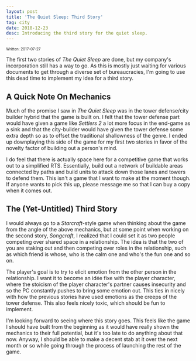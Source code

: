 ```yaml
---
layout: post
title: 'The Quiet Sleep: Third Story'
tag: city
date: 2018-12-23
desc: Introducing the third story for the quiet sleep.
---
```


<p style="font-size:10px">Written: 2017-07-27


The first two stories of *The Quiet Sleep* are done, but my company's incorporation still has a way to go. As this is mostly just waiting for various documents to get through a diverse set of bureaucracies, I'm going to use this dead time to implement my idea for a third story.

## A Quick Note On Mechanics

Much of the promise I saw in *The Quiet Sleep* was in the tower defense/city builder hybrid that the game is built on. I felt that the tower defense part would have given a game like *Settlers 2* a lot more focus in the end-game as a sink and that the city-builder would have given the tower defense some extra depth so as to offset the traditional shallowness of the genre. I ended up downplaying this side of the game for my first two stories in favor of the novelty factor of building out a person's mind.


I do feel that there is actually space here for a competitive game that works out to a simplified RTS. Essentially, build out a network of buildable areas connected by paths and build units to attack down those lanes and towers to defend them. This isn't a game that I want to make at the moment though. If anyone wants to pick this up, please message me so that I can buy a copy when it comes out.

## The (Yet-Untitled) Third Story

I would always go to a *Starcraft*-style game when thinking about the game from the angle of the above mechanics, but at some point when working on the second story, *Songcraft*, I realized that I could set it as two people competing over shared space in a relationship. The idea is that the two of you are staking out and then competing over roles in the relationship, such as which friend is whose, who is the calm one and who's the fun one and so on.


The player's goal is to try to elicit emotion from the other person in the relationship. I want it to become an idée fixe with the player character, where the stoicism of the player character's partner causes insecurity and so the PC constantly pushes to bring some emotion out. This ties in nicely with how the previous stories have used emotions as the creeps of the tower defense. This also feels nicely toxic, which should be fun to implement.


I'm looking forward to seeing where this story goes. This feels like the game I should have built from the beginning as it would have really shown the mechanics to their full potential, but it's too late to do anything about that now. Anyway, I should be able to make a decent stab at it over the next month or so while going through the process of launching the rest of the game.

